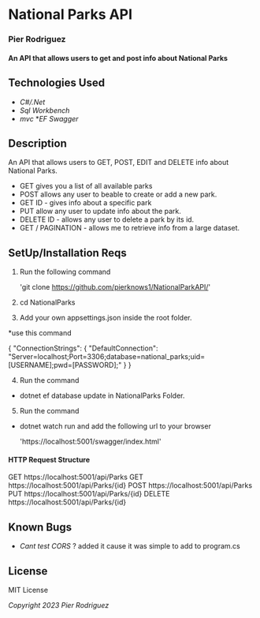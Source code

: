 # National Parks API

### Pier Rodriguez

#### An API that allows users to get and post info about National Parks

## Technologies Used

* _C#/.Net_
* _Sql Workbench_
* _mvc_
*_EF_
_Swagger_

## Description

An API that allows users to GET, POST, EDIT and DELETE info about National Parks.

* GET gives you a list of all available parks
* POST allows any user to beable to create or add a new park.
* GET ID - gives info about a specific park
* PUT allow any user to update info about the park.
* DELETE ID - allows any user to delete a park by its id.
* GET / PAGINATION - allows me to retrieve info from a large dataset.

## SetUp/Installation Reqs

1. Run the following command 

    'git clone https://github.com/pierknows1/NationalParkAPI/'

2. cd NationalParks

3. Add your own appsettings.json inside the root folder.

*use this command 

{
  "ConnectionStrings": {
    "DefaultConnection": "Server=localhost;Port=3306;database=national_parks;uid=[USERNAME];pwd=[PASSWORD];"
  } 
}

4. Run the command

- dotnet ef database update in NationalParks Folder.

5. Run the command 

- dotnet watch run and add the following url to your browser 

    'https://localhost:5001/swagger/index.html'

#### HTTP Request Structure

GET https://localhost:5001/api/Parks
GET https://localhost:5001/api/Parks/{id}
POST https://localhost:5001/api/Parks
PUT https://localhost:5001/api/Parks/{id}
DELETE https://localhost:5001/api/Parks/{id}

## Known Bugs 

* _Cant test CORS_ ? added it cause it was simple to add to program.cs

## License

MIT License

_Copyright_ _2023_ _Pier Rodriguez_


